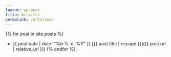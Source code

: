 ```yaml
---
layout: wp-post
title: Articles
permalink: /articles/
---
```

{% for post in site.posts %}
* {{ post.date | date: "%b %-d, %Y" }} [{{ post.title | escape }}]({{ post.url | relative_url }})
{% endfor %}
